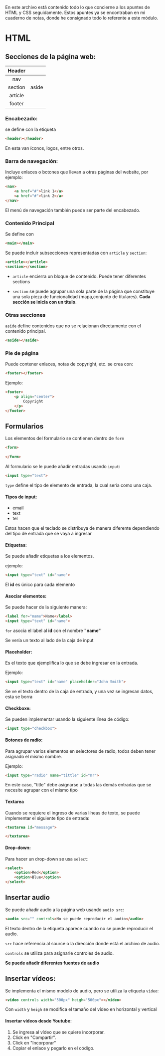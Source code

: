 En este archivo está contenido todo lo que concierne a los apuntes de HTML y CSS seguidamente. Estos apuntes ya se encontraban en mi cuaderno de notas, donde he consignado todo lo referente a este módulo.



# HTML

## Secciones de la página web:

| Header  |       |
| :-----: | :---: |
|   nav   |       |
| section | aside |
| article |       |
| footer  |       |



### Encabezado:

se define con la etiqueta 

```html
<header></header>
```

En esta van íconos, logos, entre otros.



### Barra de navegación:

Incluye enlaces o botones que llevan a otras páginas del website, por ejemplo:

```html
<nav>
    <a href="#">link 1</a>
    <a href="#">link 2</a>
</nav>
```

El menú de navegación también puede ser parte del encabezado.



### Contenido Principal

Se define con 

```html
<main></main>
```

Se puede incluir subsecciones representadas con `article` y `section`:

```html
<article></article>
<section></section>
```

- `article` encierra un bloque de contenido. Puede tener diferentes sections

- `section` se puede agrupar una sola parte de la página que constituye una sola pieza de funcionalidad (mapa,conjunto de titulares). **Cada sección se inicia con un título**. 

  

### Otras secciones

`aside` define contenidos que no se relacionan directamente con el contenido principal.

```html
<aside></aside>
```



### Pie de página

Puede contener enlaces, notas de copyright, etc. se crea con:

```html
<footer></footer>
```

Ejemplo:

```html
<footer>
	<p align="center">
        Copyright
    </p>
</footer>
```



## Formularios

Los elementos del formulario se contienen dentro de `form`

```html
<form>
    
</form>
```

Al formulario se le puede añadir entradas usando `input`:

```html
<input type="text"> 
```

`type` define el tipo de elemento de entrada, la cual sería como una caja.

#### Tipos de input:

- email
- text
- tel

Estos hacen que el teclado se distribuya de manera diferente dependiendo del tipo de entrada que se vaya a ingresar

#### Etiquetas:

Se puede añadir etiquetas a los elementos.

ejemplo:

```html
<input type="text" id="name">
```

El **id** es único para cada elemento

#### Asociar elementos:

Se puede hacer de la siguiente manera:

```html
<label for="name">Name</label>
<input type="text" id="name">
```

`for` asocia el label al **id** con el nombre **"name"**

Se vería un texto al lado de la caja de input

#### Placeholder:

Es el texto que ejemplifica lo que se debe ingresar en la entrada.

Ejemplo:

```html
<input type="text" id="name" placeholder="John Smith">
```

Se ve el texto dentro de la caja de entrada, y una vez se ingresan datos, esta se borra

#### Checkboxe:

Se pueden implementar usando la siguiente línea de código:

```html
<input type="checkbox">
```

#### Botones de radio:

Para agrupar varios elementos en selectores de radio, todos deben tener asignado el mismo nombre.

Ejemplo:

```html
<input type="radio" name="tittle" id="mr">
```

En este caso, "title" debe asignarse a todas las demás entradas que se necesite agrupar con el mismo tipo

#### Textarea

Cuando se requiere el ingreso de varias líneas de texto, se puede implementar el siguiente tipo de entrada:

```html
<textarea id="message">

</textarea>
```

#### Drop-down:

Para hacer un drop-down se usa `select`:

```html
<select>
    <option>Red</option>
    <option>Blue</option>
</select>
```



## Insertar audio

Se puede añadir audio a la página web usando `audio src`:

```html
<audio src="" controls>No se puede reproducir el audio</audio>
```

El texto dentro de la etiqueta aparece cuando no se puede reproducir el audio.

`src` hace referencia al source o la dirección donde está el archivo de audio.

`controls` se utiliza para asignarle controles de audio.

**Se puede añadir diferentes fuentes de audio**



## Insertar vídeos:

Se implementa el mismo modelo de audio, pero se utiliza la etiqueta `video`:

```html
<video controls width="500px" heigh="500px"></video>
```

Con `width` y `heigh` se modifica el tamaño del vídeo en horizontal y vertical

#### Insertar vídeos desde Youtube:

1. Se ingresa al vídeo que se quiere incorporar.
2. Click en "Compartir".
3. Click en "Incorporar"
4. Copiar el enlace y pegarlo en el código.




